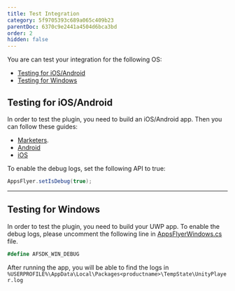 ```yaml
---
title: Test Integration
category: 5f9705393c689a065c409b23
parentDoc: 6370c9e2441a4504d6bca3bd
order: 2
hidden: false
---
```


You are can test your integration for the following OS:

- [Testing for iOS/Android](#testing-for-iosandroid)
- [Testing for Windows](#testing-for-windows)

## Testing for iOS/Android

In order to test the plugin, you need to build an iOS/Android app. Then you can follow these guides: 
- [Marketers](https://support.appsflyer.com/hc/en-us/articles/360001559405-Test-mobile-SDK-integration-with-the-app#introduction).
- [Android](https://dev.appsflyer.com/hc/docs/testing-android)
- [iOS](https://dev.appsflyer.com/hc/docs/testing-ios)

To enable the debug logs, set the following API to true:
```c#
AppsFlyer.setIsDebug(true);
```

---

## Testing for Windows

In order to test the plugin, you need to build your UWP app.
To enable the debug logs, please uncomment the following line in [AppsFlyerWindows.cs](https://github.com/AppsFlyerSDK/appsflyer-unity-plugin/blob/d0f1c05d17dc4e400609ca880f5079c31fdee73e/Assets/AppsFlyer/Windows/AppsFlyerWindows.cs#L1) file.

```c#
#define AFSDK_WIN_DEBUG
```

After running the app, you will be able to find the logs in `%USERPROFILE%\AppData\Local\Packages<productname>\TempState\UnityPlayer.log`

